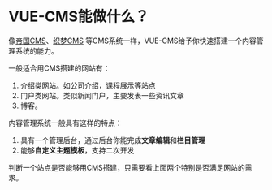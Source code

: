 # VUE-CMS能做什么？

像[帝国CMS](http://www.phome.net/)、[织梦CMS](http://www.dedecms.com/)
等CMS系统一样，VUE-CMS给予你快速搭建一个内容管理系统的能力。

一般适合用CMS搭建的网站有：
1. 介绍类网站。如公司介绍，课程展示等站点
2. 门户类网站。类似新闻门户，主要发表一些资讯文章
3. 博客。

内容管理系统一般具有这样的特点：

1. 具有一个管理后台，通过后台你能完成**文章编辑**和**栏目管理**
2. 能够**自定义主题模板**，支持二次开发

判断一个站点是否能够用CMS搭建，只需要看上面两个特别是否满足网站的需求。
